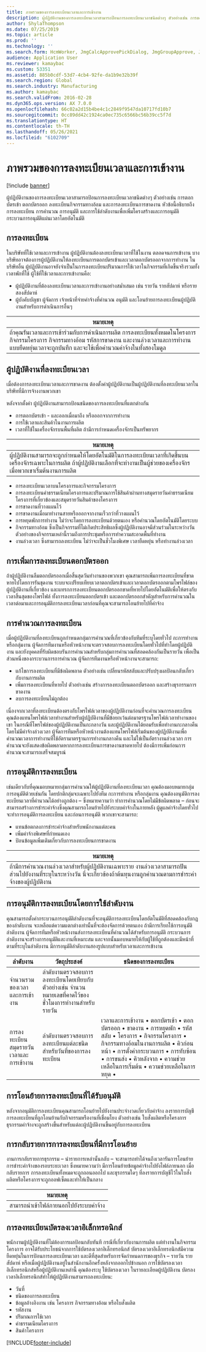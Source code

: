 ```yaml
---
title: ภาพรวมของการลงทะเบียนเวลาและการเข้างาน
description: ผู้ปฏิบัติงานของการลงทะเบียนเวลาสามารถป้อนการลงทะเบียนเวลาชนิดต่างๆ ตัวอย่างเช่น การตอกบัตรเข้า ตอกบัตรออก ลงทะเบียนกิจกรรมทางอ้อม และการลงทะเบียนการขาดงาน หัวข้อนี้อธิบายถึงการลงทะเบียน การคำนวณ การอนุมัติ และการใช้ลำดับงานเพื่อเพิ่มโครงสร้างและการอนุมัติกระบวนการอนุมัติแผ่นเวลาโดยอัตโนมัติ
author: ShylaThompson
ms.date: 07/25/2019
ms.topic: article
ms.prod: ''
ms.technology: ''
ms.search.form: HcmWorker, JmgCalcApprovePickDialog, JmgGroupApprove, JmgGroupCalc, JmgGroupSigningTable, JmgRegistration, JmgTimeCalcParmeters, WorkflowTableListPageRnr, JmgRegistrationSetup, JmgStampTrans, JmgStampJournalTrans
audience: Application User
ms.reviewer: kamaybac
ms.custom: 53351
ms.assetid: 885b0cdf-53d7-4cb4-92fe-da1b9e32b39f
ms.search.region: Global
ms.search.industry: Manufacturing
ms.author: kamaybac
ms.search.validFrom: 2016-02-28
ms.dyn365.ops.version: AX 7.0.0
ms.openlocfilehash: 66c02a2d15b4be4c1c2849f9547da10717fd10b7
ms.sourcegitcommit: 0cc89dd42c1924ca0ec735c6566bc56b39cc5f7d
ms.translationtype: HT
ms.contentlocale: th-TH
ms.lasthandoff: 05/26/2021
ms.locfileid: "6102709"
---
```

# <a name="time-and-attendance-registration-overview"></a>ภาพรวมของการลงทะเบียนเวลาและการเข้างาน

[!include [banner](../includes/banner.md)]

ผู้ปฏิบัติงานของการลงทะเบียนเวลาสามารถป้อนการลงทะเบียนเวลาชนิดต่างๆ ตัวอย่างเช่น การตอกบัตรเข้า ตอกบัตรออก ลงทะเบียนกิจกรรมทางอ้อม และการลงทะเบียนการขาดงาน หัวข้อนี้อธิบายถึงการลงทะเบียน การคำนวณ การอนุมัติ และการใช้ลำดับงานเพื่อเพิ่มโครงสร้างและการอนุมัติกระบวนการอนุมัติแผ่นเวลาโดยอัตโนมัติ

## <a name="registrations"></a>การลงทะเบียน

ในบริษัทที่ใช้เวลาและการเข้างาน ผู้ปฏิบัติงานต้องลงทะเบียนเวลาที่ใช้ในงาน ตลอดจนการเข้างาน บางบริษัทอาจต้องการผู้ปฏิบัติงานให้ลงทะเบียนการตอกบัตรเข้าและเวลาตอกบัตรออกจากการทำงาน ในบริษัทอื่น ผู้ปฏิบัติงานอาจยังจำเป็นในการลงทะเบียนปริมาณการใช้เวลาในกิจกรรมที่เกิดขึ้นจริงรวมทั้งเวลาพักที่ใช้ ผู้ใช้ที่ใช้เวลาและการเข้างานคือ:

- ผู้ปฏิบัติงานที่ต้องลงทะเบียนเวลาและการเข้างานอย่างสม่ำเสมอ เช่น รายวัน รายสัปดาห์ หรือรายสองสัปดาห์
- ผู้บังคับบัญชา ผู้จัดการ เจ้าหน้าที่จ่ายค่าจ้างที่คำนวณ อนุมัติ และโอนย้ายการลงทะเบียนผู้ปฏิบัติงานสำหรับการดำเนินการอื่นๆ

| **หมายเหตุ**                                                                                                                                                                                                                                                    |
|-------------------------------------------------------------------------------------------------------------------------------------------------------------------------------------------------------------------------------------------------------------|
| ถ้าคุณรันเวลาและการเข้าร่วมกับการดำเนินการผลิต การลงทะเบียนทั้งหมดในโครงการ กิจกรรมโครงการ กิจกรรมทางอ้อม รหัสการขาดงาน และงานล่วงเวลาและการทำงานแบบยืดหยุ่นเวลาจะถูกบันทึก และจะใช้เพื่อคำนวณค่าจ้างในทั้งสองโมดูล |

## <a name="time-registrations-workers"></a> ผู้ปฏิบัติงานที่ลงทะเบียนเวลา

เมื่อต้องการลงทะเบียนเวลาและการขาดงาน ต้องตั้งค่าผู้ปฏิบัติงานเป็นผู้ปฏิบัติงานที่ลงทะเบียนเวลาในบริษัทที่มีการจ้างงานพวกเขา

หลังจากตั้งค่า ผู้ปฏิบัติงานสามารถป้อนชนิดของการลงทะเบียนที่แตกต่างกัน

- การตอกบัตรเข้า - และออกเมื่อมาถึง หรือออกจากการทำงาน
- การใช้เวลาและสินค้าในงานการผลิต
- เวลาที่ใช้ในเครื่องจักรบนพื้นที่ผลิต ถ้ามีการกำหนดเครื่องจักรเป็นทรัพยากร

| **หมายเหตุ**                                                                                                                                                                                                                      |
|-------------------------------------------------------------------------------------------------------------------------------------------------------------------------------------------------------------------------------|
| ผู้ปฏิบัติงานสามารถจะถูกกำหนดให้โดยอัตโนมัติในการลงทะเบียนเวลาที่เกิดขึ้นบนเครื่องจักรเฉพาะในการผลิต ถ้าผู้ปฏิบัติงานเลือกที่จะทำงานเป็นผู้ช่วยของเครื่องจักรเมื่อพวกเขาเริ่มต้นงานการผลิต |

- การลงทะเบียนเวลาบนโครงการและกิจกรรมโครงการ
- การลงทะเบียนค่าธรรมเนียมโครงการและปริมาณการใช้สินค้าผ่านทางสมุดรายวันค่าธรรมเนียมโครงการที่เกี่ยวข้องและสมุดรายวันสินค้าของโครงการ
- การขาดงานที่วางแผนไว้
- การขาดงานเมื่อมาทำงานสายหรือออกจากงานเร็วกว่าที่วางแผนไว้
- การหยุดพักการทำงาน ไม่ว่าจะโดยการลงทะเบียนด้วยตนเอง หรือคำนวณโดยอัตโนมัติโดยระบบ
- กิจกรรมทางอ้อม ซึ่งเป็นกิจกรรมที่ไม่เกิดประสิทธิผลซึ่งผู้ปฏิบัติงานอาจมีส่วนร่วมในระหว่างวัน ตัวอย่างของกิจกรรมเหล่านี้รวมถึงการประชุมหรือการทำความสะอาดพื้นที่ทำงาน
- งานล่วงเวลา ซึ่งสามารถลงทะเบียน ไม่ว่าจะเป็นชั่วโมงพิเศษ เวลายืดหยุ่น หรือทำงานล่วงเวลา

## <a name="adding-clock-out-registrations"></a>การเพิ่มการลงทะเบียนตอกบัตรออก

ถ้าผู้ปฏิบัติงานลืมตอกบัตรออกเมื่อสิ้นสุดวันทำงานของพวกเขา คุณสามารถเพิ่มการลงทะเบียนที่ขาดหายไปโดยการรันชุดงาน ระบบจะเปรียบเทียบเวลาตอกบัตรเข้าและเวลาตอกบัตรออกตามโพรไฟล์ของผู้ปฏิบัติงานที่เกี่ยวข้อง และแทรกการลงทะเบียนตอกบัตรออกขาดที่หายไปโดยอัตโนมัติเพื่อให้ตรงกับเวลาสิ้นสุดของโพรไฟล์ ทั้งการลงทะเบียนตอกบัตรเข้า และตอกบัตรออกสำคัญสำหรับการคำนวณในเวลาต่อมาและการอนุมัติการลงทะเบียนเวลาก่อนที่คุณจะสามารถโอนย้ายไปที่ค่าจ้าง

## <a name="calculating-registrations"></a>การคำนวณการลงทะเบียน

เมื่อผู้ปฏิบัติงานที่ลงทะเบียนถูกกำหนดกลุ่มการคำนวณที่เกี่ยวข้องกับทีมที่ระบุโดยทั่วไป กะการทำงาน หรือกลุ่มงาน ผู้จัดการทีมงานหรือหัวหน้างานจะตรวจสอบการลงทะเบียนโดยทั่วไปที่ทำโดยผู้ปฏิบัติงาน และยังบุคคลที่รับผิดชอบรันการคำนวณสำหรับกลุ่มการคำนวณที่สอดคล้องกันเป็นรายวัน เพื่อเป็นส่วนหนึ่งของกระบวนการการคำนวณ ผู้จัดการทีมงานหรือหัวหน้างานจะสามารถ:

- แก้ไขการลงทะเบียนที่มีข้อผิดพลาด ตัวอย่างเช่น เปลี่ยนรหัสสลับและปรับปรุงผลป้อนกลับเกี่ยวกับงานการผลิต
- เพิ่มการลงทะเบียนที่หายไป ตัวอย่างเช่น สร้างการลงทะเบียนตอกบัตรออก และสร้างธุรกรรมการขาดงาน
- ลบการลงทะเบียนไม่ถูกต้อง

เนื่องจากเวลาที่ลงทะเบียนต้องตรงกับโพรไฟล์เวลาของผู้ปฏิบัติงานก่อนที่จะคำนวณการลงทะเบียน คุณต้องแทนโพรไฟล์เวลาทำงานสำหรับผู้ปฏิบัติงานที่มีข้อยกเว้นต่อมาตรฐานโพรไฟล์เวลาทำงานของเขา ในกรณีที่โพรไฟล์ของผู้ปฏิบัติงานเป็นกะกลางวัน และผู้ปฏิบัติงานได้ยอมรับเพื่อทำงานกะกลางคืนโดยไม่มีค่าจ้างล่วงเวลา ผู้จัดการทีมหรือหัวหน้างานต้องแทนโพรไฟล์เริ่มต้นของผู้ปฏิบัติงานเพื่อคำนวณเวลาการทำงานที่ใช้อัตรามาตรฐานการทำงานกลางคืน และไม่ใช่เป็นอัตรางานล่วงเวลา การคำนวณจะยังแสดงข้อผิดพลาดหากการลงทะเบียนการขาดงานขาดหายไป ต้องมีการเพิ่มก่อนการคำนวณจะสามารถเสร็จสมบูรณ์

## <a name="approving-registrations"></a>การอนุมัติการลงทะเบียน

เช่นเดียวกับที่คุณมอบหมายกลุ่มการคำนวณให้ผู้ปฏิบัติงานที่ลงทะเบียนเวลา คุณต้องมอบหมายกลุ่มการอนุมัติด้วยเช่นกัน โดยปกติกลุ่มจะเฉพาะไปยังทีม กะการทำงาน หรือกลุ่มงาน คุณต้องอนุมัติการลงทะเบียนเวลาที่คำนวณได้อย่างถูกต้อง – ซึ่งหมายความว่า ทำการคำนวณโดยไม่มีข้อผิดพลาด – ก่อนจะสามารถสร้างการชำระค่าจ้างซึ่งคุณสามารถโอนย้ายไปยังระบบค่าจ้างในภายหลัง ผู้ดูแลค่าจ้างโดยทั่วไปจะทำการอนุมัติการลงทะเบียน และก่อนการอนุมัติ พวกเขาจะสามารถ:

- แทนข้อตกลงการชำระค่าจ้างสำหรับพนักงานแต่ละคน
- เพิ่มค่าจ้างพิเศษที่กำหนดเอง
- ป้อนข้อมูลเพิ่มเติมเกี่ยวกับการลงทะเบียนการขาดงาน

| **หมายเหตุ**                                                                                                                                                                             |
|--------------------------------------------------------------------------------------------------------------------------------------------------------------------------------------|
| ถ้ามีการคำนวณงานล่วงเวลาสำหรับผู้ปฏิบัติงานเฉพาะราย งานล่วงเวลาสามารถปันส่วนไปยังงานที่ระบุในระหว่างวัน นี่จะเกี่ยวข้องถ้าต้นทุนงานถูกคำนวณตามการชำระค่าจ้างของผู้ปฏิบัติงาน |

## <a name="approving-registrations-using-workflow"></a> การอนุมัติการลงทะเบียนโดยการใช้ลำดับงาน

คุณสามารถตั้งค่ากระบวนการอนุมัติลำดับงานที่จะอนุมัติการลงทะเบียนโดยอัตโนมัติที่สอดคล้องกับกฎของลำดับงาน จะเหลือแต่ความแตกต่างเท่านั้นที่จะต้องจัดการด้วยตนเอง ถ้ามีการเรียกใช้การอนุมัติลำดับงาน ผู้จัดการทีมหรือหัวหน้างานส่งการลงทะเบียนที่คำนวณได้สำหรับการอนุมัติ กระบวนการลำดับงานจะสร้างการอนุมัติและงานที่เหมาะสม และจากนั้นมอบหมายให้กับผู้ใช้ที่ถูกต้องและมีหน้าที่ตามที่ระบุในลำดับงาน มีการอนุมัติลำดับงานสองรูปแบบสำหรับเวลาและการเข้างาน

| ลำดับงาน                                  | วัตถุประสงค์                                                                                                   | ชนิดของการลงทะเบียน                                                                                                                                                                                                                                     |
|-------------------------------------------|-----------------------------------------------------------------------------------------------------------|-------------------------------------------------------------------------------------------------------------------------------------------------------------------------------------------------------------------------------------------------------|
| จำนวนรวมของเวลาและการเข้างาน            | ลำดับงานตรวจสอบการลงทะเบียนโดยเทียบกับ ตัวอย่างเช่น จำนวนหมายเลขที่คาดไว้ของชั่วโมงการทำงานสำหรับรายวัน |                                                                                                                                                                                                                                                       |
| การลงทะเบียนสมุดรายวันเวลาและการเข้างาน | ลำดับงานตรวจสอบการลงทะเบียนแต่ละชนิดสำหรับวันที่ของการลงทะเบียน                           | เวลาและการเข้างาน • ตอกบัตรเข้า • ตอกบัตรออก • ขาดงาน • การหยุดพัก • รหัสสลับ • โครงการ • กิจกรรมโครงการ • กิจกรรมทางอ้อมในงานการผลิต • คิวก่อนหน้า • การตั้งค่ากระบวนการ • การทับซ้อน • การขนส่ง • คิวหลังจาก • ความช่วยเหลือในการเริ่มต้น • ความช่วยเหลือในการหยุด • |

## <a name="transferring-approved-registrations"></a>การโอนย้ายการลงทะเบียนที่ได้รับอนุมัติ

หลังจากอนุมัติการลงทะเบียนคุณสามารถโอนย้ายไปยังงานประจำงวดเกี่ยวกับค่าจ้าง ลงรายการบัญชีการลงทะเบียนที่ถูกโอนย้านกับกิจกรรมหรืองานที่เชื่อมโยง ตัวอย่างเช่น ใบสั่งผลิตหรือโครงการ ธุรกรรมค่าจ้างจะถูกสร้างขึ้นสำหรับแต่ละผู้ปฏิบัติงานขึ้นอยู่กับการลงทะเบียน  

## <a name="reversing-transferred-registrations"></a>การกลับรายการการลงทะเบียนที่มีการโอนย้าย

งานการกลับรายการธุรกรรม – นำรายการเหล่านั้นกลับ – จะสามารถทำได้จนถึงเวลารันการโอนย้ายการชำระค่าจ้างของรอบระยะเวลา ซึ่งหมายความว่า มีการโอนย้ายข้อมูลค่าจ้างไปยังไฟล์ภายนอก เมื่อกลับรายการ การลงทะเบียนทั้งหมดจะถูกถอนออกไป และธุรกรรมใดๆ ที่ลงรายการบัญชีไว้ในใบสั่งผลิตหรือโครงการจะถูกออฟเซ็ตและทำให้เป็นกลาง

| **หมายเหตุ**                                                 |
|----------------------------------------------------------|
| สามารถนำเข้าไฟล์ภายนอกไปยังระบบค่าจ้าง |

## <a name="registrations-in-electronic-timecards"></a>การลงทะเบียนบัตรลงเวลาอิเล็กทรอนิกส์

พนักงานผู้ปฏิบัติงานที่ไม่ต้องการผลป้อนกลับทันที กรณีที่เกี่ยวกับงานการผลิต แต่ทำงานในกิจกรรมโครงการ อาจได้รับประโยชน์จากการใช้บัตรลงเวลาอิเล็กทรอนิกส์ บัตรลงเวลาอิเล็กทรอนิกส์มีความยืดหยุ่นในการป้อนการลงทะเบียนเวลา และดีที่สุดสำหรับการจัดกำหนดการของธุรกิจ – รายวัน รายสัปดาห์ หรือเมื่อผู้ปฏิบัติงานอยู่ในสำนักงานอีกครั้งหลังจากออกไปข้างนอก การใช้บัตรลงเวลาอิเล็กทรอนิกส์หรือผู้ปฏิบัติงานเหล่านี้ คุณต้องระบุ ใช้บัตรลงเวลา ในรายละเอียดผู้ปฏิบัติงาน บัตรลงเวลาอิเล็กทรอนิกส์ทำให้ผู้ปฏิบัติงานสามารถลงทะเบียน:

- วันที่
- ชนิดของการลงทะเบียน
- ข้อมูลอ้างอิงงาน เช่น โครงการ กิจกรรมทางอ้อม หรือใบสั่งผลิต
- รหัสงาน
- ปริมาณการใช้เวลา
- ค่าธรรมเนียมโครงการ
- สินค้าโครงการ

[!INCLUDE[footer-include](../../includes/footer-banner.md)]